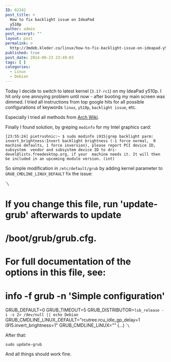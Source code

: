 ```yaml
---
ID: 62342
post_title: >
  How to fix backlight issue on IdeaPad
  y510p
author: admin
post_excerpt: ""
layout: post
permalink: >
  http://3mdeb.kleder.co/linux/how-to-fix-backlight-issue-on-ideapad-y510p/
published: true
post_date: 2014-08-23 23:49:03
tags: [ ]
categories:
  - Linux
  - Debian
---
```

Today I decide to switch to latest kernel (`3.17-rc1`) on my IdeaPad y510p. I hit only one annoying problem until now - after booting my main screen was dimmed. I tried all instructions from top google hits for all possible configurations of keywords `linux`, `y510p`, `backlight issue`, etc.

Especially I tried all methods from [Arch Wiki][1].

Finally I found solution, by greping `modinfo` for my Intel graphics card:

`[23:55:24] pietrushnic:~ $ sudo modinfo i915|grep backlight
parm:           invert_brightness:Invert backlight brightness (-1 force normal, 
 0 machine defaults, 1 force inversion), please report PCI device ID, subsystem 
vendor and subsystem device ID to dri-devel@lists.freedesktop.org, if your 
machine needs it. It will then be included in an upcoming module version. (int)`

So simple modification in `/etc/default/grub` by adding kernel parameter to `GRUB_CMDLINE_LINUX_DEFAULT` fix the issue:

\``\`

# If you change this file, run 'update-grub' afterwards to update

# /boot/grub/grub.cfg.

# For full documentation of the options in this file, see:

# info -f grub -n 'Simple configuration'

GRUB_DEFAULT=0 GRUB_TIMEOUT=5 GRUB_DISTRIBUTOR=`lsb_release -i -s 2> /dev/null || echo Debian` GRUB_CMDLINE_LINUX_DEFAULT="rcutree.rcu_idle_gp_delay=1 i915.invert_brightness=1" GRUB_CMDLINE_LINUX="" (...) \``\`

After that:

`sudo update-grub`

And all things should work fine.

 [1]: https://wiki.archlinux.org/index.php/Intel_graphics#Backlight_is_not_adjustable